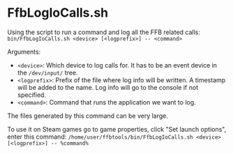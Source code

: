 # FfbLogIoCalls.sh

Using the script to run a command and log all the FFB related calls:
  ```bin/FfbLogIoCalls.sh <device> [<logprefix>] -- <command>```

Arguments:

 - `<device>`: Which device to log calls for. It has to be an event device in
   the `/dev/input/` tree.
 - `<logprefix>`: Prefix of the file where log info will be written. A
   timestamp will be added to the name. Log info will go to the console if not
   specified.
 - `<command>`: Command that runs the application we want to log.

The files generated by this command can be very large.

To use it on Steam games go to game properties, click "Set launch options", enter this command:
  ```/home/user/ffbtools/bin/FfbLogIoCalls.sh <device> [<logprefix>] -- %command%```

